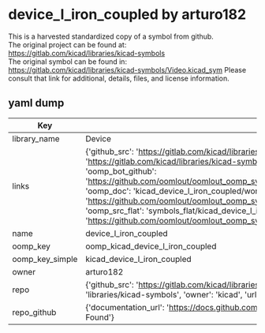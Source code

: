 # device_l_iron_coupled by arturo182  
This is a harvested standardized copy of a symbol from github.  
The original project can be found at:  
https://gitlab.com/kicad/libraries/kicad-symbols  
The original symbol can be found in:
https://gitlab.com/kicad/libraries/kicad-symbols/Video.kicad_sym
Please consult that link for additional, details, files, and license information.  
## yaml dump  
| Key | Value |  
| --- | --- |  
| library_name | Device |  
| links | {'github_src': 'https://gitlab.com/kicad/libraries/kicad-symbols/Video.kicad_sym', 'github_src_repo': 'https://gitlab.com/kicad/libraries/kicad-symbols', 'oomp_bot': 'kicad_device_l_iron_coupled/working', 'oomp_bot_github': 'https://github.com/oomlout/oomlout_oomp_symbol_bot/tree/main/kicad_device_l_iron_coupled/working', 'oomp_doc': 'kicad_device_l_iron_coupled/working', 'oomp_doc_github': 'https://github.com/oomlout/oomlout_oomp_symbol_doc/tree/main/kicad_device_l_iron_coupled/working', 'oomp_src_flat': 'symbols_flat/kicad_device_l_iron_coupled/working', 'oomp_src_flat_github': 'https://github.com/oomlout/oomlout_oomp_symbol_src/tree/main/kicad_device_l_iron_coupled/working'} |  
| name | device_l_iron_coupled |  
| oomp_key | oomp_kicad_device_l_iron_coupled |  
| oomp_key_simple | kicad_device_l_iron_coupled |  
| owner | arturo182 |  
| repo | {'github_src': 'https://gitlab.com/kicad/libraries/kicad-symbols/Video.kicad_sym', 'name': 'libraries/kicad-symbols', 'owner': 'kicad', 'url': 'https://gitlab.com/kicad/libraries/kicad-symbols'} |  
| repo_github | {'documentation_url': 'https://docs.github.com/rest/repos/repos#get-a-repository', 'message': 'Not Found'} |  

